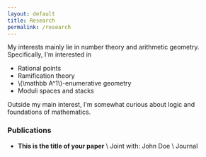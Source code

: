 ```yaml
---
layout: default
title: Research
permalink: /research
---
```


My interests mainly lie in number theory and arithmetic geometry. Specifically, I'm interested in

- Rational points
- Ramification theory
- \\(\mathbb A^1\\)-enumerative geometry
- Moduli spaces and stacks

Outside my main interest, I'm somewhat curious about logic and foundations of mathematics. 

### Publications
- **This is the title of your paper** \\
Joint with: John Doe  \\
Journal